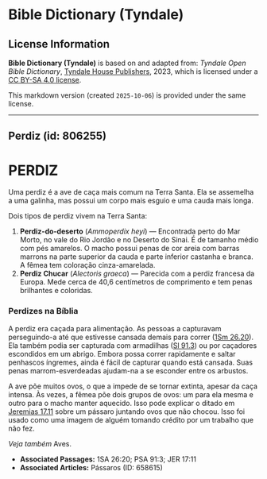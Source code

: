 # Bible Dictionary (Tyndale)

## License Information

**Bible Dictionary (Tyndale)** is based on and adapted from: _Tyndale Open Bible Dictionary_, [Tyndale House Publishers](https://tyndaleopenresources.com/), 2023, which is licensed under a [CC BY-SA 4.0 license](https://creativecommons.org/licenses/by-sa/4.0/legalcode.en).

This markdown version (created `2025-10-06`) is provided under the same license.



--------------------------------

## Perdiz (id: 806255)

PERDIZ
======

Uma perdiz é a ave de caça mais comum na Terra Santa. Ela se assemelha a uma galinha, mas possui um corpo mais esguio e uma cauda mais longa.

Dois tipos de perdiz vivem na Terra Santa:

1. **Perdiz\-do\-deserto** (*Ammoperdix heyi*) — Encontrada perto do Mar Morto, no vale do Rio Jordão e no Deserto do Sinai. É de tamanho médio com pés amarelos. O macho possui penas de cor areia com barras marrons na parte superior da cauda e parte inferior castanha e branca. A fêmea tem coloração cinza\-amarelada.
2. **Perdiz Chucar** (*Alectoris graeca*) — Parecida com a perdiz francesa da Europa. Mede cerca de 40,6 centímetros de comprimento e tem penas brilhantes e coloridas.

### Perdizes na Bíblia

A perdiz era caçada para alimentação. As pessoas a capturavam perseguindo\-a até que estivesse cansada demais para correr ([1Sm 26\.20](https://ref.ly/1Sam26:20)). Ela também podia ser capturada com armadilhas ([Sl 91\.3](https://ref.ly/Ps91:3)) ou por caçadores escondidos em um abrigo. Embora possa correr rapidamente e saltar penhascos íngremes, ainda é fácil de capturar quando está cansada. Suas penas marrom\-esverdeadas ajudam\-na a se esconder entre os arbustos.

A ave põe muitos ovos, o que a impede de se tornar extinta, apesar da caça intensa. Às vezes, a fêmea põe dois grupos de ovos: um para ela mesma e outro para o macho manter aquecido. Isso pode explicar o ditado em [Jeremias 17\.11](https://ref.ly/Jer17:11) sobre um pássaro juntando ovos que não chocou. Isso foi usado como uma imagem de alguém tomando crédito por um trabalho que não fez.

*Veja também* Aves.

* **Associated Passages:** 1SA 26:20; PSA 91:3; JER 17:11
* **Associated Articles:** Pássaros (ID: 658615)


